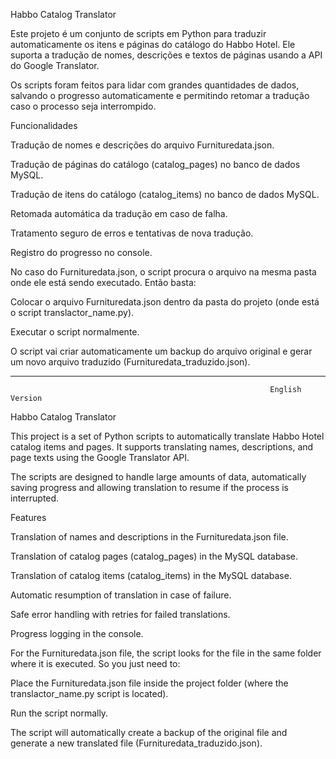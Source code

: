 Habbo Catalog Translator

Este projeto é um conjunto de scripts em Python para traduzir automaticamente os itens e páginas do catálogo do Habbo Hotel. Ele suporta a tradução de nomes, descrições e textos de páginas usando a API do Google Translator.

Os scripts foram feitos para lidar com grandes quantidades de dados, salvando o progresso automaticamente e permitindo retomar a tradução caso o processo seja interrompido.

Funcionalidades

Tradução de nomes e descrições do arquivo Furnituredata.json.

Tradução de páginas do catálogo (catalog_pages) no banco de dados MySQL.

Tradução de itens do catálogo (catalog_items) no banco de dados MySQL.

Retomada automática da tradução em caso de falha.

Tratamento seguro de erros e tentativas de nova tradução.

Registro do progresso no console.

No caso do Furnituredata.json, o script procura o arquivo na mesma pasta onde ele está sendo executado. Então basta:

Colocar o arquivo Furnituredata.json dentro da pasta do projeto (onde está o script translactor_name.py).

Executar o script normalmente.

O script vai criar automaticamente um backup do arquivo original e gerar um novo arquivo traduzido (Furnituredata_traduzido.json).


--------------------------------------------------------------------------------------------------------------------------------------------------------------------------------------

                                                              English Version
Habbo Catalog Translator

This project is a set of Python scripts to automatically translate Habbo Hotel catalog items and pages. It supports translating names, descriptions, and page texts using the Google Translator API.

The scripts are designed to handle large amounts of data, automatically saving progress and allowing translation to resume if the process is interrupted.

Features

Translation of names and descriptions in the Furnituredata.json file.

Translation of catalog pages (catalog_pages) in the MySQL database.

Translation of catalog items (catalog_items) in the MySQL database.

Automatic resumption of translation in case of failure.

Safe error handling with retries for failed translations.

Progress logging in the console.

For the Furnituredata.json file, the script looks for the file in the same folder where it is executed. So you just need to:

Place the Furnituredata.json file inside the project folder (where the translactor_name.py script is located).

Run the script normally.

The script will automatically create a backup of the original file and generate a new translated file (Furnituredata_traduzido.json).
